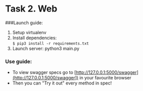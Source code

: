 # Task 2. Web

###Launch guide:
1. Setup virtualenv
1. Install dependencies:<br/>
`$ pip3 install -r requirements.txt`
3. Launch server: python3 main.py

### Use guide:
* To view swagger specs go to [http://127.0.0.1:5000/swagger](http://127.0.0.1:5000/swagger]) in your favourite browser
* Then you can "Try it out" every method in spec! 